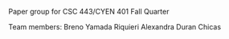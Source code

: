 Paper group for CSC 443/CYEN 401
Fall Quarter

Team members: Breno Yamada Riquieri
              Alexandra Duran Chicas
